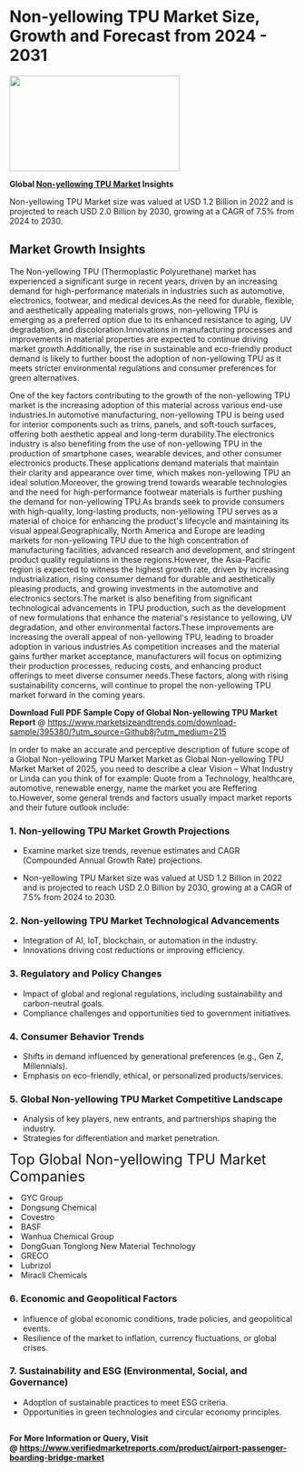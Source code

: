 <H1>Non-yellowing TPU Market Size, Growth and Forecast from 2024 - 2031</H1><img class="aligncenter size-medium wp-image-584254" src="https://thirdeyenews.in/wp-content/uploads/2024/09/Global-Market-Research-300x168.jpeg" alt="" width="300" height="168" /><p><strong>Global&nbsp;<a href="https://www.marketsizeandtrends.com/download-sample/395380/?utm_source=Github8j?utm_medium=215">Non-yellowing TPU Market</a> Insights</strong></p><p>Non-yellowing TPU Market size was valued at USD 1.2 Billion in 2022 and is projected to reach USD 2.0 Billion by 2030, growing at a CAGR of 7.5% from 2024 to 2030.</p><p><h2>Market Growth Insights</h2> <p>The Non-yellowing TPU (Thermoplastic Polyurethane) market has experienced a significant surge in recent years, driven by an increasing demand for high-performance materials in industries such as automotive, electronics, footwear, and medical devices.As the need for durable, flexible, and aesthetically appealing materials grows, non-yellowing TPU is emerging as a preferred option due to its enhanced resistance to aging, UV degradation, and discoloration.Innovations in manufacturing processes and improvements in material properties are expected to continue driving market growth.Additionally, the rise in sustainable and eco-friendly product demand is likely to further boost the adoption of non-yellowing TPU as it meets stricter environmental regulations and consumer preferences for green alternatives.</p> <p>One of the key factors contributing to the growth of the non-yellowing TPU market is the increasing adoption of this material across various end-use industries.In automotive manufacturing, non-yellowing TPU is being used for interior components such as trims, panels, and soft-touch surfaces, offering both aesthetic appeal and long-term durability.The electronics industry is also benefiting from the use of non-yellowing TPU in the production of smartphone cases, wearable devices, and other consumer electronics products.These applications demand materials that maintain their clarity and appearance over time, which makes non-yellowing TPU an ideal solution.Moreover, the growing trend towards wearable technologies and the need for high-performance footwear materials is further pushing the demand for non-yellowing TPU.As brands seek to provide consumers with high-quality, long-lasting products, non-yellowing TPU serves as a material of choice for enhancing the product's lifecycle and maintaining its visual appeal.Geographically, North America and Europe are leading markets for non-yellowing TPU due to the high concentration of manufacturing facilities, advanced research and development, and stringent product quality regulations in these regions.However, the Asia-Pacific region is expected to witness the highest growth rate, driven by increasing industrialization, rising consumer demand for durable and aesthetically pleasing products, and growing investments in the automotive and electronics sectors.The market is also benefiting from significant technological advancements in TPU production, such as the development of new formulations that enhance the material's resistance to yellowing, UV degradation, and other environmental factors.These improvements are increasing the overall appeal of non-yellowing TPU, leading to broader adoption in various industries.As competition increases and the material gains further market acceptance, manufacturers will focus on optimizing their production processes, reducing costs, and enhancing product offerings to meet diverse consumer needs.These factors, along with rising sustainability concerns, will continue to propel the non-yellowing TPU market forward in the coming years.</p> <p><span class=""><strong>Download Full PDF Sample Copy of Global Non-yellowing TPU Market Report</strong> @ <a href="https://www.marketsizeandtrends.com/download-sample/395380/?utm_source=Github8j?utm_medium=215" target="_blank">https://www.marketsizeandtrends.com/download-sample/395380/?utm_source=Github8j?utm_medium=215</a></span></p><p>In order to make an accurate and perceptive description of future scope of a Global&nbsp;Non-yellowing TPU Market Market as Global&nbsp;Non-yellowing TPU Market Market of 2025, you need to describe a clear Vision &ndash; What Industry or Linda can you think of for example: Quote from a Technology, healthcare, automotive, renewable energy, name the market you are Reffering to.However, some general trends and factors usually impact market reports and their future outlook include:</p><h3>1.&nbsp;<strong>Non-yellowing TPU Market Growth Projections</strong></h3><ul><li>Examine market size trends, revenue estimates and CAGR (Compounded Annual Growth Rate) projections.</li><li><p>Non-yellowing TPU Market size was valued at USD 1.2 Billion in 2022 and is projected to reach USD 2.0 Billion by 2030, growing at a CAGR of 7.5% from 2024 to 2030.</p></li></ul><h3>2.&nbsp;<strong>Non-yellowing TPU Market Technological Advancements</strong></h3><ul><li>Integration of AI, IoT, blockchain, or automation in the industry.</li><li>Innovations driving cost reductions or improving efficiency.</li></ul><h3>3.&nbsp;<strong>Regulatory and Policy Changes</strong></h3><ul><li>Impact of global and regional regulations, including sustainability and carbon-neutral goals.</li><li>Compliance challenges and opportunities tied to government initiatives.</li></ul><h3>4.&nbsp;<strong>Consumer Behavior Trends</strong></h3><ul><li>Shifts in demand influenced by generational preferences (e.g., Gen Z, Millennials).</li><li>Emphasis on eco-friendly, ethical, or personalized products/services.</li></ul><h3>5.&nbsp;<strong>Global Non-yellowing TPU Market Competitive Landscape</strong></h3><ul><li>Analysis of key players, new entrants, and partnerships shaping the industry.</li><li>Strategies for differentiation and market penetration.</li></ul><p data-pm-slice="1 1 []"><span style="color: inherit; font-family: inherit; font-size: 25px;">Top Global Non-yellowing TPU Market Companies</span></p><div class="" data-test-id=""><p><li>GYC Group</li><li> Dongsung Chemical</li><li> Covestro</li><li> BASF</li><li> Wanhua Chemical Group</li><li> DongGuan Tonglong New Material Technology</li><li> GRECO</li><li> Lubrizol</li><li> Miracll Chemicals</li></p></div><h3>6.&nbsp;<strong>Economic and Geopolitical Factors</strong></h3><ul><li>Influence of global economic conditions, trade policies, and geopolitical events.</li><li>Resilience of the market to inflation, currency fluctuations, or global crises.</li></ul><h3>7.&nbsp;<strong>Sustainability and ESG (Environmental, Social, and Governance)</strong></h3><ul><li>Adoption of sustainable practices to meet ESG criteria.</li><li>Opportunities in green technologies and circular economy principles.</li></ul><h2><strong style="font-size: 14px;">For More Information or Query, Visit @&nbsp;</strong><a style="background-color: #ffffff; font-size: 14px;" href="https://www.marketsizeandtrends.com/report/non-yellowing-tpu-market/" target="_blank">https://www.verifiedmarketreports.com/product/airport-passenger-boarding-bridge-market</a></h2>